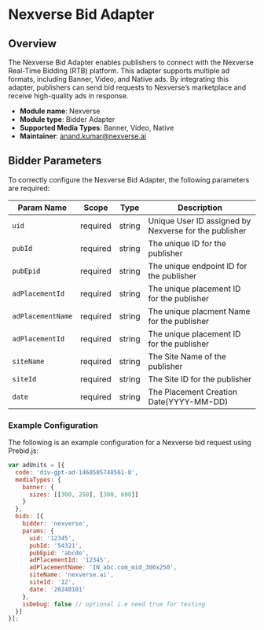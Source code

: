 # Nexverse Bid Adapter

## Overview
The Nexverse Bid Adapter enables publishers to connect with the Nexverse Real-Time Bidding (RTB) platform. This adapter supports multiple ad formats, including Banner, Video, and Native ads. By integrating this adapter, publishers can send bid requests to Nexverse’s marketplace and receive high-quality ads in response.

- **Module name**: Nexverse
- **Module type**: Bidder Adapter
- **Supported Media Types**: Banner, Video, Native
- **Maintainer**: anand.kumar@nexverse.ai

## Bidder Parameters
To correctly configure the Nexverse Bid Adapter, the following parameters are required:

| Param Name   | Scope    | Type   | Description                                         |
|--------------|----------|--------|-----------------------------------------------------|
| `uid`        | required | string | Unique User ID assigned by Nexverse for the publisher |
| `pubId`     | required | string | The unique ID for the publisher                     |
| `pubEpid`   | required | string | The unique endpoint ID for the publisher            |
| `adPlacementId`   | required | string | The unique placement ID for the publisher            |
| `adPlacementName`   | required | string | The unique placment Name for the publisher            |
| `adPlacementId`   | required | string | The unique placement ID for the publisher            |
| `siteName`   | required | string | The Site Name of the publisher            |
| `siteId`   | required | string | The Site ID for the publisher            |
| `date`   | required | string | The Placement Creation Date(YYYY-MM-DD)            |


### Example Configuration
The following is an example configuration for a Nexverse bid request using Prebid.js:

```javascript
var adUnits = [{
  code: 'div-gpt-ad-1460505748561-0',
  mediaTypes: {
    banner: {
      sizes: [[300, 250], [300, 600]]
    }
  },
  bids: [{
    bidder: 'nexverse',
    params: {
      uid: '12345',
      pubId: '54321',
      pubEpid: 'abcde',
      adPlacementId: '12345',
      adPlacementName: 'IN_abc.com_mid_300x250',
      siteName: 'nexverse.ai',
      siteId: '12',
      date: '20240101'
    },
    isDebug: false // optional i.e need true for testing
  }]
}];
```
